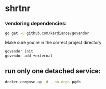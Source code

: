 # shrtnr


### vendoring dependencies:

```sh
go get -u github.com/kardianos/govendor
```

Make sure you're in the correct project directory

```sh
govendor init
govendor add +external
```

## run only one detached service:
```sh
docker-compose up -d --no-deps pgdb
```